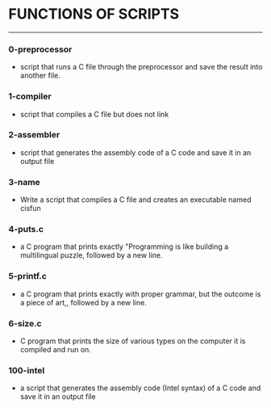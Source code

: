 
# FUNCTIONS OF SCRIPTS
---

### 0-preprocessor
- script that runs a C file through the preprocessor and save the result into another file.

### 1-compiler
- script that compiles a C file but does not link

### 2-assembler
- script that generates the assembly code of a C code and save it in an output file

### 3-name
- Write a script that compiles a C file and creates an executable named cisfun

### 4-puts.c
- a C program that prints exactly "Programming is like building a multilingual puzzle, followed by a new line.

### 5-printf.c
- a C program that prints exactly with proper grammar, but the outcome is a piece of art,, followed by a new line.

### 6-size.c
- C program that prints the size of various types on the computer it is compiled and run on.

### 100-intel
- a script that generates the assembly code (Intel syntax) of a C code and save it in an output file
